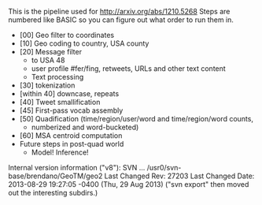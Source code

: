 This is the pipeline used for http://arxiv.org/abs/1210.5268
Steps are numbered like BASIC so you can figure out what order to run them in.

* [00]  Geo filter to coordinates
* [10]  Geo coding to country, USA county
* [20]  Message filter
    * to USA 48
    * user profile #fer/fing, retweets, URLs and other text content
    * Text processing
* [30] tokenization
* [within 40] downcase, repeats
* [40] Tweet smallification
* [45] First-pass vocab assembly
* [50] Quadification (time/region/user/word and time/region/word counts,
    * numberized and word-bucketed)
* [60] MSA centroid computation
* Future steps in post-quad world
    * Model!  Inference!


Internal version information ("v8"):
SVN ... /usr0/svn-base/brendano/GeoTM/geo2
Last Changed Rev: 27203
Last Changed Date: 2013-08-29 19:27:05 -0400 (Thu, 29 Aug 2013)
("svn export" then moved out the interesting subdirs.)
